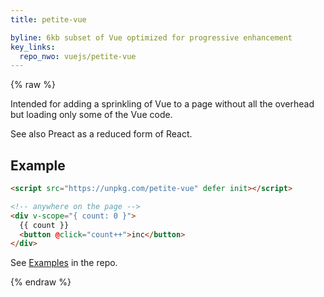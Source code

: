 ```yaml
---
title: petite-vue

byline: 6kb subset of Vue optimized for progressive enhancement
key_links:
  repo_nwo: vuejs/petite-vue
---
```


{% raw %}

Intended for adding a sprinkling of Vue to a page without all the overhead but loading only some of the Vue code.

See also Preact as a reduced form of React.

## Example

```html 
<script src="https://unpkg.com/petite-vue" defer init></script>

<!-- anywhere on the page -->
<div v-scope="{ count: 0 }">
  {{ count }}
  <button @click="count++">inc</button>
</div>
```

See [Examples](https://github.com/vuejs/petite-vue/tree/main/examples) in the repo.

{% endraw %}
